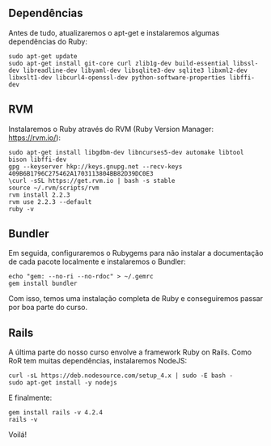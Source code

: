 ## Dependências
Antes de tudo, atualizaremos o apt-get e instalaremos algumas dependências do Ruby:
```
sudo apt-get update
sudo apt-get install git-core curl zlib1g-dev build-essential libssl-dev libreadline-dev libyaml-dev libsqlite3-dev sqlite3 libxml2-dev libxslt1-dev libcurl4-openssl-dev python-software-properties libffi-dev
```

## RVM
Instalaremos o Ruby através do RVM (Ruby Version Manager: https://rvm.io/):
```
sudo apt-get install libgdbm-dev libncurses5-dev automake libtool bison libffi-dev
gpg --keyserver hkp://keys.gnupg.net --recv-keys 409B6B1796C275462A1703113804BB82D39DC0E3
\curl -sSL https://get.rvm.io | bash -s stable
source ~/.rvm/scripts/rvm
rvm install 2.2.3
rvm use 2.2.3 --default
ruby -v
```

## Bundler
Em seguida, configuraremos o Rubygems para não instalar a documentação de cada pacote localmente e instalaremos o Bundler:
```
echo "gem: --no-ri --no-rdoc" > ~/.gemrc
gem install bundler
```

Com isso, temos uma instalação completa de Ruby e conseguiremos passar por boa parte do curso.

## Rails
A última parte do nosso curso envolve a framework Ruby on Rails. Como RoR tem muitas dependências, instalaremos NodeJS:
```
curl -sL https://deb.nodesource.com/setup_4.x | sudo -E bash -
sudo apt-get install -y nodejs
```

E finalmente:
```
gem install rails -v 4.2.4
rails -v
```

Voilá!
